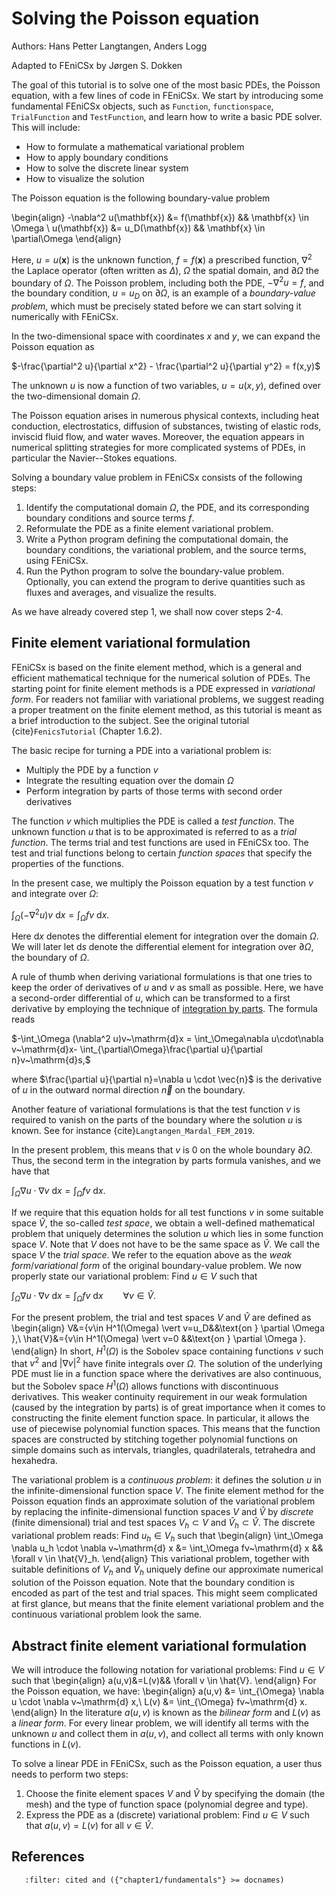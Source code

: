 # Solving the Poisson equation

Authors: Hans Petter Langtangen, Anders Logg

Adapted to FEniCSx by Jørgen S. Dokken

The goal of this tutorial is to solve one of the most basic PDEs, the Poisson equation, with a few lines of code in FEniCSx.
We start by introducing some fundamental FEniCSx objects, such as `Function`, `functionspace`, `TrialFunction` and `TestFunction`, and learn how to write a basic PDE solver.
This will include:

- How to formulate a mathematical variational problem
- How to apply boundary conditions
- How to solve the discrete linear system
- How to visualize the solution

The Poisson equation is the following boundary-value problem

\begin{align}
-\nabla^2 u(\mathbf{x}) &= f(\mathbf{x}) && \mathbf{x} \in \Omega \\
u(\mathbf{x}) &= u_D(\mathbf{x}) && \mathbf{x} \in \partial\Omega
\end{align}

Here, $u=u(\mathbf{x})$ is the unknown function, $f=f(\mathbf{x})$ a prescribed function, $\nabla^2$ the Laplace operator
(often written as $\Delta$), $\Omega$ the spatial domain, and $\partial\Omega$ the boundary of $\Omega$.
The Poisson problem, including both the PDE, $-\nabla^2 u = f$, and the boundary condition, $u=u_D$ on $\partial\Omega$, is an example of a _boundary-value problem_, which must be precisely stated before we can start solving it numerically with FEniCSx.

In the two-dimensional space with coordinates $x$ and $y$, we can expand the Poisson equation as

$-\frac{\partial^2 u}{\partial x^2} - \frac{\partial^2 u}{\partial y^2} = f(x,y)$

The unknown $u$ is now a function of two variables, $u=u(x,y)$, defined over the two-dimensional domain $\Omega$.

The Poisson equation arises in numerous physical contexts, including
heat conduction, electrostatics, diffusion of substances, twisting of
elastic rods, inviscid fluid flow, and water waves. Moreover, the
equation appears in numerical splitting strategies for more complicated
systems of PDEs, in particular the Navier--Stokes equations.

Solving a boundary value problem in FEniCSx consists of the following steps:

1. Identify the computational domain $\Omega$, the PDE, and its corresponding boundary conditions and source terms $f$.
2. Reformulate the PDE as a finite element variational problem.
3. Write a Python program defining the computational domain, the boundary conditions, the variational problem, and the source terms, using FEniCSx.
4. Run the Python program to solve the boundary-value problem. Optionally, you can extend the program to derive quantities such as fluxes and averages,
   and visualize the results.

As we have already covered step 1, we shall now cover steps 2-4.

## Finite element variational formulation

FEniCSx is based on the finite element method, which is a general and
efficient mathematical technique for the numerical solution of
PDEs. The starting point for finite element methods is a PDE
expressed in _variational form_. For readers not familiar with variational problems, we suggest reading a proper treatment on the finite element method, as this tutorial is meant as a brief introduction to the subject. See the original tutorial {cite}`FenicsTutorial` (Chapter 1.6.2).

The basic recipe for turning a PDE into a variational problem is:

- Multiply the PDE by a function $v$
- Integrate the resulting equation over the domain $\Omega$
- Perform integration by parts of those terms with second order derivatives

The function $v$ which multiplies the PDE is called a _test function_. The unknown function $u$ that is to be approximated is referred to as a _trial function_.
The terms trial and test functions are used in FEniCSx too. The test and trial functions belong to certain _function spaces_ that specify the properties of the functions.

In the present case, we multiply the Poisson equation by a test function $v$ and integrate over $\Omega$:

$\int_\Omega (-\nabla^2 u) v~\mathrm{d} x = \int_\Omega f v~\mathrm{d} x.$

Here $\mathrm{d} x$ denotes the differential element for integration over the domain $\Omega$. We will later let $\mathrm{d} s$ denote the differential element for integration over $\partial\Omega$, the boundary of $\Omega$.

A rule of thumb when deriving variational formulations is that one tries to keep the order of derivatives of $u$ and $v$ as small as possible.
Here, we have a second-order differential of $u$, which can be transformed to a first derivative by employing the technique of
[integration by parts](https://en.wikipedia.org/wiki/Integration_by_parts).
The formula reads

$-\int_\Omega (\nabla^2 u)v~\mathrm{d}x
= \int_\Omega\nabla u\cdot\nabla v~\mathrm{d}x- 
\int_{\partial\Omega}\frac{\partial u}{\partial n}v~\mathrm{d}s,$

where $\frac{\partial u}{\partial n}=\nabla u \cdot \vec{n}$ is the derivative of $u$ in the outward normal direction $\vec{n}$ on the boundary.

Another feature of variational formulations is that the test function $v$ is required to vanish on the parts of the boundary where the solution $u$ is known. See for instance {cite}`Langtangen_Mardal_FEM_2019`.

In the present problem, this means that $v$ is $0$ on the whole boundary $\partial\Omega$. Thus, the second term in the integration by parts formula vanishes, and we have that

$\int_\Omega \nabla u \cdot \nabla v~\mathrm{d} x = \int_\Omega f v~\mathrm{d} x.$

If we require that this equation holds for all test functions $v$ in some suitable space $\hat{V}$, the so-called _test space_, we obtain a well-defined mathematical problem that uniquely determines the solution $u$ which lies in some function space $V$. Note that $V$ does not have to be the same space as
$\hat{V}$. We call the space $V$ the _trial space_. We refer to the equation above as the _weak form_/_variational form_ of the original boundary-value problem. We now properly state our variational problem:
Find $u\in V$ such that

$\int_\Omega \nabla u \cdot \nabla v~\mathrm{d} x = \int_\Omega f v~\mathrm{d} x\qquad \forall v \in \hat{V}.$

For the present problem, the trial and test spaces $V$ and $\hat{V}$ are defined as
\begin{align}
V&=\{v\in H^1(\Omega) \vert v=u_D&&\text{on } \partial \Omega \},\\
\hat{V}&=\{v\in H^1(\Omega) \vert v=0 &&\text{on } \partial \Omega \}.
\end{align}
In short, $H^1(\Omega)$ is the Sobolev space containing functions $v$ such that $v^2$ and $\vert \nabla v \vert ^2$ have finite integrals over $\Omega$. The solution of the underlying
PDE must lie in a function space where the derivatives are
also continuous, but the Sobolev space $H^1(\Omega)$ allows functions with discontinuous derivatives.
This weaker continuity requirement in our weak formulation (caused by the integration by parts) is of great importance when it comes to constructing the finite element function space. In particular, it allows the use of piecewise polynomial function spaces. This means that the function spaces are constructed
by stitching together polynomial functions on simple domains
such as intervals, triangles, quadrilaterals, tetrahedra and
hexahedra.

The variational problem is a _continuous problem_: it defines the solution $u$ in the infinite-dimensional function space $V$.
The finite element method for the Poisson equation finds an approximate solution of the variational problem by replacing the infinite-dimensional function spaces $V$ and $\hat{V}$ by _discrete_ (finite dimensional) trial and test spaces $V_h\subset V$ and $\hat{V}_h \subset \hat{V}$. The discrete
variational problem reads: Find $u_h\in V_h$ such that
\begin{align}
\int_\Omega \nabla u_h \cdot \nabla v~\mathrm{d} x &= \int_\Omega fv~\mathrm{d} x && \forall v \in \hat{V}\_h.
\end{align}
This variational problem, together with suitable definitions of $V_h$ and $\hat{V}_h$ uniquely define our approximate numerical solution of the Poisson equation.
Note that the boundary condition is encoded as part of the test and trial spaces. This might seem complicated at first glance,
but means that the finite element variational problem and the continuous variational problem look the same.

## Abstract finite element variational formulation

We will introduce the following notation for variational problems:
Find $u\in V$ such that
\begin{align}
a(u,v)&=L(v)&& \forall v \in \hat{V}.
\end{align}
For the Poisson equation, we have:
\begin{align}
a(u,v) &= \int_{\Omega} \nabla u \cdot \nabla v~\mathrm{d} x,\\
L(v) &= \int_{\Omega} fv~\mathrm{d} x.
\end{align}
In the literature $a(u,v)$ is known as the _bilinear form_ and $L(v)$ as a _linear form_.
For every linear problem, we will identify all terms with the unknown $u$ and collect them in $a(u,v)$, and collect all terms with only known functions in $L(v)$.

To solve a linear PDE in FEniCSx, such as the Poisson equation, a user thus needs to perform two steps:

1. Choose the finite element spaces $V$ and $\hat{V}$ by specifying the domain (the mesh) and the type of function space (polynomial degree and type).
2. Express the PDE as a (discrete) variational problem: Find $u\in V$ such that $a(u,v)=L(v)$ for all $v \in \hat{V}$.

## References

```{bibliography}
   :filter: cited and ({"chapter1/fundamentals"} >= docnames)
```
